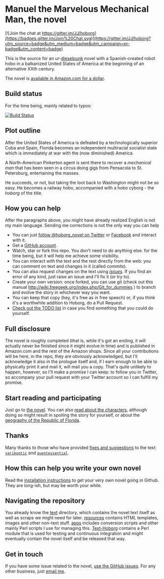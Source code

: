 Manuel the Marvelous Mechanical Man, the novel
======

[![Join the chat at https://gitter.im/JJ/hoborg](https://badges.gitter.im/Join%20Chat.svg)](https://gitter.im/JJ/hoborg?utm_source=badge&utm_medium=badge&utm_campaign=pr-badge&utm_content=badge)

This is the source for an ur-[dieselpunk](https://es.wikipedia.org/wiki/Dieselpunk) novel with a Spanish-created robot hobo in a balkanized
United States of America at the beginning of an alternative XXth century. 

The novel is [available in Amazon.com for a dollar](https://www.amazon.com/dp/B00ED084BK/ref=as_li_ss_til?tag=perltutobyjjmere&camp=0&creative=0&linkCode=as4&creativeASIN=B00ED084BK&adid=1HG3N2ZNW9C40MFDC9WP&). 

Build status
---------------

For the time being, mainly related to typos:

[![Build Status](https://travis-ci.org/JJ/hoborg.png)](https://travis-ci.org/JJ/hoborg)

Plot outline
---------------

After the United States of America is defeated by a technologically superior Cuba and
Spain, Florida becomes an independent multiracial socialist state
which is immediately at war with the (now diminished) America. 

A North-American Pinkerton agent is sent there to recover a
*mechanical man* that has been seen in a circus doing gigs from
Pensacola to St. Petersburg, entertaining the masses. 

He succeeds, or not, but taking the loot back to Washington might not be so easy. He becomes a
railway hobo, accompanied with a hobo cyborg - the *hoborg* of the title.

How you can help
-----------------------

After the paragraphs above, you might have already realized English is not my
main language. Sending me corrections  is not the only way you can help

* You can just
  [follow @hoborg_novel on Twitter](http://twitter.com/hoborg_novel)
  or [Facebook](https://www.facebook.com/ManuelTheMagnificent) and interact with it.
* Get a [GitHub account](http://github.com).
* Watch, star or fork this repo. You don't need to do anything else.
   for the time being, but it will help me achieve some visibility.
* You can interact with the text and the rest directly from the web:
  you can comment on text and changes in it (called *commits*).
* You can also request changes on the text using [*issues*](https://github.com/JJ/hoborg/issues). If you find
  an error of any kind, just raise an issue and I'll fix it (or try
  to).
* Create your own version: once forked, you can use git (check out
  this manual http://wiki.freegeek.org/index.php/Git_for_dummies ) to
  branch and evolve the story in whichever way you want.
* You can keep that copy (hey, it's free as in free speech) or, if you think
  it's a worthwhile addition to Hoborg, do a Pull Request.
* [Check out the TODO list](TODO.md) in case you find something that
  you could do yourself. 

Full disclosure
------------------

The novel is roughly completed (that is, while it's got an ending, it will
actually never be finished since it might evolve in time) and is
published in Amazon.com and the rest of the Amazon shops. Since all
your contributions will be here, in the repo, they are obviously
acknowledged, but I'll acknowledge it also in the prologue itself and,
if I earn enough to be able to physically print it and mail it, will
mail you a copy. That's quite unlikely to happen, however, so I'll
make a promise I can keep: to follow you in Twitter, so accompany your pull request with your Twitter account so I can fulfill my promise. 

Start reading and participating
---------------------------------------

Just go to [the novel](text/text.md). You can also
[read about the characters](text/characters.md), although doing so
might result in spoiling the story for yourself, or about the
[geography of the Republic of Florida](text/geography.md). 

Thanks
------

Many thanks to those who have provided
[fixes and suggestions](https://github.com/JJ/hoborg/pulls?q=is%3Apr+is%3Aclosed)
to the text: [`yarikoptic`](https://github.com/yarikoptic) and [`quentessential`](http://github.com/quentessential).

How this can help you write your own novel
-----------------------

Read the [installation instructions](INSTALL.md) to get your very own novel going in Github. They are long-ish, but may be worth your while. 

Navigating the repository
---------------------------------

You already know the [text](text/README.md) directory, which contains
the novel text itself as well as scraps we might need for
later. [resources](resources/README.md) contains HTML templates,
images and other non-text stuff. [apps](apps/README.md) includes
conversion scripts and other mainly Perl scripts I use for managing
this. [Text-Hoborg](Text-Hoborg/README) contains a Perl module that is
used for testing and continuous integration and might eventually
contain the novel itself and be released that way. 

Get in touch
---------------

If you have some issue related to the novel, [use the GitHub
issues](https://github.com/JJ/hoborg/issues). For any other business, just
[email me](mailto:hoborg@merelo.net).
